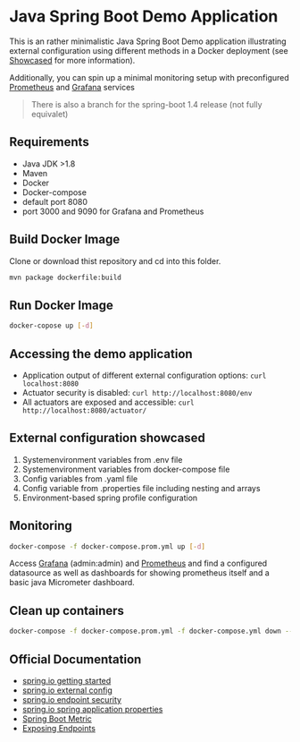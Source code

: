 # Java Spring Boot Demo Application

This is an rather minimalistic Java Spring Boot Demo application illustrating external configuration using different methods in a Docker deployment (see [Showcased](#showcased) for more information).

Additionally, you can spin up a minimal monitoring setup with preconfigured [Prometheus](https://prometheus.io/) and [Grafana](https://grafana.com/) services

> There is also a branch for the spring-boot 1.4 release (not fully equivalet)

## Requirements

- Java JDK >1.8
- Maven
- Docker
- Docker-compose
- default port 8080
- port 3000 and 9090 for Grafana and Prometheus

## Build Docker Image

Clone or download thist repository and cd into this folder.

```bash
mvn package dockerfile:build
```

## Run Docker Image

```bash
docker-copose up [-d]
```

## Accessing the demo application

- Application output of different external configuration options: `curl localhost:8080`
- Actuator security is disabled: `curl http://localhost:8080/env`
- All actuators are exposed and accessible: `curl http://localhost:8080/actuator/`

## External configuration showcased

1. Systemenvironment variables from .env file
2. Systemenvironment variables from docker-compose file
3. Config variables from .yaml file
4. Config variable from .properties file including nesting and arrays
5. Environment-based spring profile configuration

## Monitoring

```bash
docker-compose -f docker-compose.prom.yml up [-d]
```

Access [Grafana](localhost:3000) (admin:admin) and [Prometheus](localhost:9090) and find a configured datasource as well as dashboards for showing prometheus itself and a basic java Micrometer dashboard.

## Clean up containers

```bash
docker-compose -f docker-compose.prom.yml -f docker-compose.yml down --remove-orphans
```

## Official Documentation

- [spring.io getting started](https://spring.io/guides/gs/spring-boot/)
- [spring.io external config](https://docs.spring.io/spring-boot/docs/current/reference/html/boot-features-external-config.html)
- [spring.io endpoint security](https://docs.spring.io/spring-boot/docs/current/reference/html/production-ready-monitoring.html)
- [spring.io spring application properties](https://docs.spring.io/spring-boot/docs/current/reference/html/common-application-properties.html)
- [Spring Boot Metric](https://spring.io/blog/2018/03/16/micrometer-spring-boot-2-s-new-application-metrics-collector)
- [Exposing Endpoints](https://docs.spring.io/spring-boot/docs/current/reference/htmlsingle/#production-ready-endpoints-exposing-endpoints)